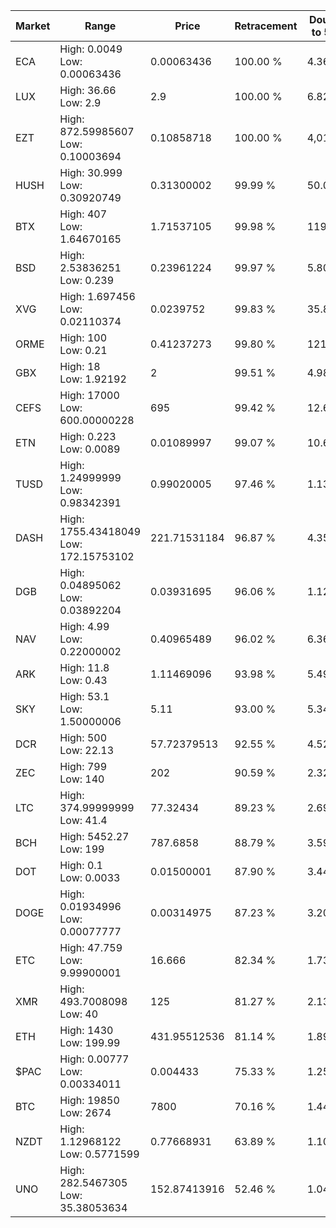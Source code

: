 | Market | Range | Price| Retracement | Doubles to 50% |
| --- | --- | --- | --- | --- |
| ECA | High: 0.0049<br />Low: 0.00063436 | 0.00063436 | 100.00 % | 4.36 |
| LUX | High: 36.66<br />Low: 2.9 | 2.9 | 100.00 % | 6.82 |
| EZT | High: 872.59985607<br />Low: 0.10003694 | 0.10858718 | 100.00 % | 4,018.43 |
| HUSH | High: 30.999<br />Low: 0.30920749 | 0.31300002 | 99.99 % | 50.01 |
| BTX | High: 407<br />Low: 1.64670165 | 1.71537105 | 99.98 % | 119.11 |
| BSD | High: 2.53836251<br />Low: 0.239 | 0.23961224 | 99.97 % | 5.80 |
| XVG | High: 1.697456<br />Low: 0.02110374 | 0.0239752 | 99.83 % | 35.84 |
| ORME | High: 100<br />Low: 0.21 | 0.41237273 | 99.80 % | 121.50 |
| GBX | High: 18<br />Low: 1.92192 | 2 | 99.51 % | 4.98 |
| CEFS | High: 17000<br />Low: 600.00000228 | 695 | 99.42 % | 12.66 |
| ETN | High: 0.223<br />Low: 0.0089 | 0.01089997 | 99.07 % | 10.64 |
| TUSD | High: 1.24999999<br />Low: 0.98342391 | 0.99020005 | 97.46 % | 1.13 |
| DASH | High: 1755.43418049<br />Low: 172.15753102 | 221.71531184 | 96.87 % | 4.35 |
| DGB | High: 0.04895062<br />Low: 0.03892204 | 0.03931695 | 96.06 % | 1.12 |
| NAV | High: 4.99<br />Low: 0.22000002 | 0.40965489 | 96.02 % | 6.36 |
| ARK | High: 11.8<br />Low: 0.43 | 1.11469096 | 93.98 % | 5.49 |
| SKY | High: 53.1<br />Low: 1.50000006 | 5.11 | 93.00 % | 5.34 |
| DCR | High: 500<br />Low: 22.13 | 57.72379513 | 92.55 % | 4.52 |
| ZEC | High: 799<br />Low: 140 | 202 | 90.59 % | 2.32 |
| LTC | High: 374.99999999<br />Low: 41.4 | 77.32434 | 89.23 % | 2.69 |
| BCH | High: 5452.27<br />Low: 199 | 787.6858 | 88.79 % | 3.59 |
| DOT | High: 0.1<br />Low: 0.0033 | 0.01500001 | 87.90 % | 3.44 |
| DOGE | High: 0.01934996<br />Low: 0.00077777 | 0.00314975 | 87.23 % | 3.20 |
| ETC | High: 47.759<br />Low: 9.99900001 | 16.666 | 82.34 % | 1.73 |
| XMR | High: 493.7008098<br />Low: 40 | 125 | 81.27 % | 2.13 |
| ETH | High: 1430<br />Low: 199.99 | 431.95512536 | 81.14 % | 1.89 |
| $PAC | High: 0.00777<br />Low: 0.00334011 | 0.004433 | 75.33 % | 1.25 |
| BTC | High: 19850<br />Low: 2674 | 7800 | 70.16 % | 1.44 |
| NZDT | High: 1.12968122<br />Low: 0.5771599 | 0.77668931 | 63.89 % | 1.10 |
| UNO | High: 282.5467305<br />Low: 35.38053634 | 152.87413916 | 52.46 % | 1.04 |
